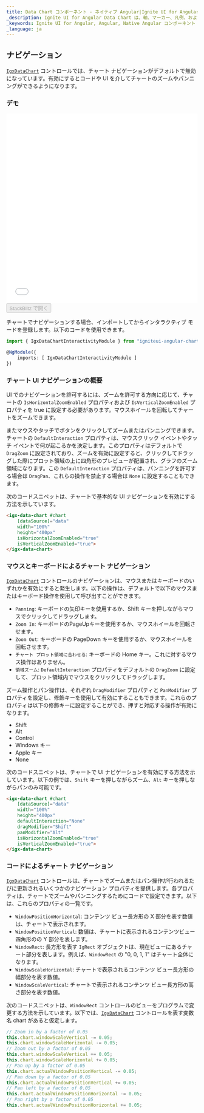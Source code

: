 ```yaml
---
title: Data Chart コンポーネント - ネイティブ Angular|Ignite UI for Angular
_description: Ignite UI for Angular Data Chart は、軸、マーカー、凡例、および注釈レイヤーのモジュール設計を提供するチャート コンポーネントです。チャート機能は、複合チャート ビューを作成するために同じチャート領域でのビジュアル要素の複数のインスタンスを利用できます。
_keywords: Ignite UI for Angular, Angular, Native Angular コンポーネント スイート, Native Angular コントロール, ネイティブ Angular コンポーネント, ネイティブ Angular コンポーネント ライブラリ, Angular チャート, Angular チャート コントロール, Angular チャート例, Angular チャート コンポーネント, Angular データ チャート
_language: ja
---
```


## ナビゲーション

[`IgxDataChart`](/products/ignite-ui-angular/api/docs/typescript/latest/classes/igxdatachart.html) コントロールでは、チャート ナビゲーションがデフォルトで無効になっています。有効にするとコードや UI を介してチャートのズームやパンニングができるようになります。

### デモ

<div class="sample-container loading" style="height: 500px">
    <iframe id="data-chart-navigation-iframe" src='{environment:dvDemosBaseUrl}/charts/data-chart-navigation' width="100%" height="100%" seamless frameBorder="0" onload="onXPlatSampleIframeContentLoaded(this);"></iframe>
</div>
<div>
    <button data-localize="stackblitz" disabled class="stackblitz-btn" data-iframe-id="data-chart-navigation-iframe" data-demos-base-url="{environment:dvDemosBaseUrl}">StackBlitz で開く
    </button>
</div>

<div class="divider--half"></div>

チャートでナビゲーションする場合、インポートしてからインタラクティブ モードを登録します。以下のコードを使用できます。

```ts
import { IgxDataChartInteractivityModule } from "igniteui-angular-charts/ES5/igx-data-chart-interactivity-module";

@NgModule({
    imports: [ IgxDataChartInteractivityModule ]
})
```

### チャート UI ナビゲーションの概要

UI でのナビゲーションを許可するには、ズームを許可する方向に応じて、チャートの `IsHorizontalZoomEnabled` プロパティおよび `IsVerticalZoomEnabled` プロパティを true に設定する必要があります。マウスホイールを回転してチャートをズームできます。

またマウスやタッチでボタンをクリックしてズームまたはパンニングできます。チャートの `DefaultInteraction` プロパティは、マウスクリック イベントやタッチ イベントで何が起こるかを決定します。このプロパティはデフォルトで `DragZoom` に設定されており、ズームを有効に設定すると、クリックしてドラッグした際にプロット領域の上に四角形のプレビューが配置され、グラフのズーム領域になります。この `DefaultInteraction` プロパティは、パンニングを許可する場合は `DragPan`、これらの操作を禁止する場合は `None` に設定することもできます。

次のコードスニペットは、チャートで基本的な UI ナビゲーションを有効にする方法を示しています。

```html
<igx-data-chart #chart
    [dataSource]="data"
    width="100%"
    height="400px"
    isHorizontalZoomEnabled="true"
    isVerticalZoomEnabled="true">
</igx-data-chart>
```

### マウスとキーボードによるチャート ナビゲーション

[`IgxDataChart`](/products/ignite-ui-angular/api/docs/typescript/latest/classes/igxdatachart.html) コントロールのナビゲーションは、マウスまたはキーボードのいずれかを有効にすると発生します。以下の操作は、デフォルトで以下のマウスまたはキーボード操作を使用して呼び出すことができます。

-   `Panning`:  キーボードの矢印キーを使用するか、Shift キーを押しながらマウスでクリックしてドラッグします。
-   `Zoom In`:  キーボードのPageUpキーを使用するか、マウスホイールを回転させます。
-   `Zoom Out`:  キーボードの PageDown キーを使用するか、マウスホイールを回転させます。
-   `チャート プロット領域に合わせる`: キーボードの Home キー。これに対するマウス操作はありません。
-   `領域ズーム`: `DefaultInteraction` プロパティをデフォルトの `DragZoom` に設定して、プロット領域内でマウスをクリックしてドラッグします。

ズーム操作とパン操作は、それぞれ `DragModifier` プロパティと `PanModifier` プロパティを設定し、修飾キーを使用して有効にすることもできます。これらのプロパティは以下の修飾キーに設定することができ、押すと対応する操作が有効になります。

-   Shift
-   Alt
-   Control
-   Windows キー
-   Apple キー
-   None

次のコードスニペットは、チャートで UI ナビゲーションを有効にする方法を示しています。以下の例では、`Shift` キーを押しながらズーム、`Alt` キーを押しながらパンのみ可能です。

```html
<igx-data-chart #chart
    [dataSource]="data"
    width="100%"
    height="400px"
    defaultInteraction="None"
    dragModifier="Shift"
    panModifier="Alt"
    isHorizontalZoomEnabled="true"
    isVerticalZoomEnabled="true">
</igx-data-chart>
```

<!-- ### Chart Navigation with Overview Plus Detail Pane

In the `Ig$DataChart` control, there is an overlaid control that allows navigation. This control supports a preview of most supported series types as well as all navigation methods described above. This overlay is the overview plus detail pane, and it can be enabled by setting the `overviewPlusDetailPaneVisibility` property.

The following is a summary of the operations a user can carry out with the overview plus detail pane:

- `Zoom a chart incrementally`: Use the mouse wheel or the zoom in/out buttons of the overview plus detail pane.
- `Zoom a chart to a specific level`: Use the zoom slider of the overview plus detail pane.
- `Reset a chart to 100% zoom level`: Use the zoom reset button of the overview plus detail pane.
- `Pan chart in all directions`: Click and drag the window rectangle inside of the preview plot area on the overview plus detail pane.
- `Pan to a specific region of the chart`: Clicking outside of the window rectangle inside of the preview area will move the window rectangle to that area.
- `Change mouse drag interaction in the chart`: Use the cursor button on the overview plus detail pane. This will switch between panning and drag zooming with the mouse.

The following code snippet demonstrates how to enable the overview plus detail pane:

```html
// TODO
```

```tsx
<IgrDataChart dataSource={this.data}
    width="100%"
    height="400px"
    overviewPlusDetailPaneVisibility="Visible">
</IgrDataChart>
``` -->

### コードによるチャート ナビゲーション

[`IgxDataChart`](/products/ignite-ui-angular/api/docs/typescript/latest/classes/igxdatachart.html) コントロールは、チャートでズームまたはパン操作が行われるたびに更新されるいくつかのナビゲーション プロパティを提供します。各プロパティは、チャートでズームやパンニングするためにコードで設定できます。以下は、これらのプロパティの一覧です。

-   `WindowPositionHorizontal`: コンテンツ ビュー長方形の X 部分を表す数値は、チャートで表示されます。
-   `WindowPositionVertical`: 数値は、チャートに表示されるコンテンツビュー四角形のの Y 部分を表します。
-   `WindowRect`: 長方形を表す `IgRect` オブジェクトは、現在ビューにあるチャート部分を表します。例えば、`WindowRect` の "0, 0, 1, 1" はチャート全体になります。
-   `WindowScaleHorizontal`: チャートで表示されるコンテンツ ビュー長方形の幅部分を表す数値。
-   `WindowScaleVertical`: チャートで表示されるコンテンツ ビュー長方形の高さ部分を表す数値。

次のコードスニペットは、`WindowRect` コントロールのビューをプログラムで変更する方法を示しています。以下では、[`IgxDataChart`](/products/ignite-ui-angular/api/docs/typescript/latest/classes/igxdatachart.html) コントロールを表す変数名 chart があると仮定します。

```ts
// Zoom in by a factor of 0.05
this.chart.windowScaleVertical -= 0.05;
this.chart.windowScaleHorizontal -= 0.05;
// Zoom out by a factor of 0.05
this.chart.windowScaleVertical += 0.05;
this.chart.windowScaleHorizontal += 0.05;
// Pan up by a factor of 0.05
this.chart.actualWindowPositionVertical -= 0.05;
// Pan down by a factor of 0.05
this.chart.actualWindowPositionVertical += 0.05;
// Pan left by a factor of 0.05
this.chart.actualWindowPositionHorizontal -= 0.05;
// Pan right by a factor of 0.05
this.chart.actualWindowPositionHorizontal += 0.05;
```
